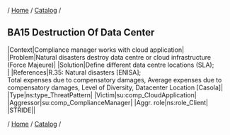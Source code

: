 / [Home](/acctp/) / [Catalog](/acctp/catalog/) /

## BA15 Destruction Of Data Center

|Context|Compliance manager works with cloud application|
|Problem|Natural disasters destroy data centre or cloud infrastructure (Force Majeure)|
|Solution|Define different data centre locations (SLA);<br />|
|References|R.35: Natural disasters [ENISA];<br /> Total expenses due to compensatory damages, Average expenses due to compensatory damages, Level of Diversity, Datacenter Location [Casola]|
|Type|ns:type_ThreatPattern|
|Victim|su:comp_CloudApplication|
|Aggressor|su:comp_ComplianceManager|
|Aggr. role|ns:role_Client|
|STRIDE||

/ [Home](/acctp/) / [Catalog](/acctp/catalog/) /
